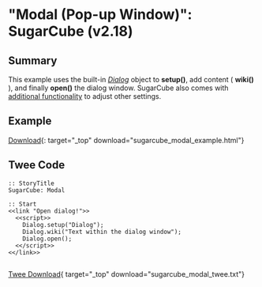 # "Modal (Pop-up Window)": SugarCube (v2.18)

## Summary

This example uses the built-in *[Dialog](http://www.motoslave.net/sugarcube/2/docs/api-dialog.html)* object to **setup()**, add content ( **wiki()** ), and finally **open()** the dialog window. SugarCube also comes with [additional functionality](http://www.motoslave.net/sugarcube/2/docs/api-dialog.html) to adjust other settings.

## Example

[Download](sugarcube_modal_example.html){: target="_top" download="sugarcube_modal_example.html"}

## Twee Code

```twee
:: StoryTitle
SugarCube: Modal

:: Start
<<link "Open dialog!">>
  <<script>>
    Dialog.setup("Dialog");
    Dialog.wiki("Text within the dialog window");
    Dialog.open();
  <</script>>
<</link>>


```

[Twee Download](sugarcube_modal_twee.txt){ target="_top" download="sugarcube_modal_twee.txt"}
